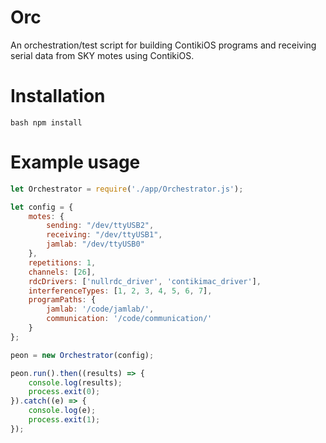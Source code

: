 # Orc
An orchestration/test script for building ContikiOS programs and receiving serial data from SKY motes using ContikiOS.

# Installation

```bash npm install```

# Example usage

```javascript
let Orchestrator = require('./app/Orchestrator.js');

let config = {
    motes: {
        sending: "/dev/ttyUSB2",
        receiving: "/dev/ttyUSB1",
        jamlab: "/dev/ttyUSB0"
    },
    repetitions: 1,
    channels: [26],
    rdcDrivers: ['nullrdc_driver', 'contikimac_driver'],
    interferenceTypes: [1, 2, 3, 4, 5, 6, 7],
    programPaths: {
        jamlab: '/code/jamlab/',
        communication: '/code/communication/'
    }
};

peon = new Orchestrator(config);

peon.run().then((results) => {
    console.log(results);
    process.exit(0);
}).catch((e) => {
    console.log(e);
    process.exit(1);
});
```
